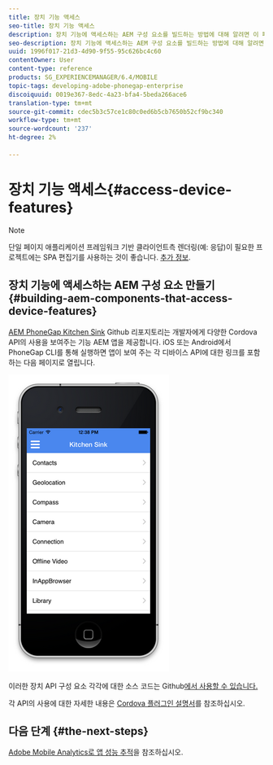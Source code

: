 ```yaml
---
title: 장치 기능 액세스
seo-title: 장치 기능 액세스
description: 장치 기능에 액세스하는 AEM 구성 요소를 빌드하는 방법에 대해 알려면 이 페이지를 따르십시오. AEM PhoneGap Kitchen Sink Github 리포지토리는 개발자에게 다양한 Cordova API의 사용을 보여주는 기능 AEM 앱을 제공합니다.
seo-description: 장치 기능에 액세스하는 AEM 구성 요소를 빌드하는 방법에 대해 알려면 이 페이지를 따르십시오. AEM PhoneGap Kitchen Sink Github 리포지토리는 개발자에게 다양한 Cordova API의 사용을 보여주는 기능 AEM 앱을 제공합니다.
uuid: 1996f017-21d3-4d90-9f55-95c626bc4c60
contentOwner: User
content-type: reference
products: SG_EXPERIENCEMANAGER/6.4/MOBILE
topic-tags: developing-adobe-phonegap-enterprise
discoiquuid: 0019e367-8edc-4a23-bfa4-5beda266ace6
translation-type: tm+mt
source-git-commit: cdec5b3c57ce1c80c0ed6b5cb7650b52cf9bc340
workflow-type: tm+mt
source-wordcount: '237'
ht-degree: 2%

---
```



# 장치 기능 액세스{#access-device-features}

>[!NOTE]
>
>단일 페이지 애플리케이션 프레임워크 기반 클라이언트측 렌더링(예: 응답)이 필요한 프로젝트에는 SPA 편집기를 사용하는 것이 좋습니다. [추가 정보](/help/sites-developing/spa-overview.md).

## 장치 기능에 액세스하는 AEM 구성 요소 만들기 {#building-aem-components-that-access-device-features}

[AEM PhoneGap Kitchen Sink](https://github.com/blefebvre/aem-phonegap-kitchen-sink) Github 리포지토리는 개발자에게 다양한 Cordova API의 사용을 보여주는 기능 AEM 앱을 제공합니다. iOS 또는 Android에서 PhoneGap CLI를 통해 실행하면 앱이 보여 주는 각 디바이스 API에 대한 링크를 포함하는 다음 페이지로 열립니다.

![chlimage_1-107](assets/chlimage_1-107.png)

이러한 장치 API 구성 요소 각각에 대한 소스 코드는 Github[에서 사용할 수 있습니다.](https://github.com/blefebvre/aem-phonegap-kitchen-sink/tree/master/content/src/main/content/jcr_root/apps/brucelefebvre/kitchen-sink/components)

각 API의 사용에 대한 자세한 내용은 [Cordova 플러그인 설명서](https://docs.phonegap.com/en/4.0.0/cordova_plugins_pluginapis.md.html)를 참조하십시오.

## 다음 단계 {#the-next-steps}

[Adobe Mobile Analytics로 앱 성능 추적](/help/mobile/phonegap-intro-to-app-analytics.md)을 참조하십시오.
